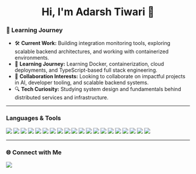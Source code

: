 <h1 align="center">Hi, I'm Adarsh Tiwari 👋</h1>

### 🧠 Learning Journey

- 🛠️ **Current Work:** Building integration monitoring tools, exploring scalable backend architectures, and working with containerized environments.
- 🌱 **Learning Journey:** Learning Docker, containerization, cloud deployments, and TypeScript-based full stack engineering.
- 🤝 **Collaboration Interests:** Looking to collaborate on impactful projects in AI, developer tooling, and scalable backend systems.
- 🔍 **Tech Curiosity:** Studying system design and fundamentals behind distributed services and infrastructure.

---

### Languages & Tools

<p>
  <img src="https://img.shields.io/badge/Java-%23ED8B00?style=for-the-badge&logo=openjdk&logoColor=white"/>
  <img src="https://img.shields.io/badge/C-%2300599C?style=for-the-badge&logo=c&logoColor=white"/>
  <img src="https://img.shields.io/badge/C++-%2300599C?style=for-the-badge&logo=c%2B%2B&logoColor=white"/>
  <img src="https://img.shields.io/badge/HTML5-%23E34F26?style=for-the-badge&logo=html5&logoColor=white"/>
  <img src="https://img.shields.io/badge/CSS3-%231572B6?style=for-the-badge&logo=css3&logoColor=white"/>
  <img src="https://img.shields.io/badge/JavaScript-%23F7DF1E?style=for-the-badge&logo=javascript&logoColor=black"/>
  <img src="https://img.shields.io/badge/TypeScript-%23007ACC?style=for-the-badge&logo=typescript&logoColor=white"/>
  <img src="https://img.shields.io/badge/React-%2320232A?style=for-the-badge&logo=react&logoColor=61DAFB"/>
  <img src="https://img.shields.io/badge/Next.js-%23000000?style=for-the-badge&logo=nextdotjs&logoColor=white"/>
  <img src="https://img.shields.io/badge/Node.js-%23339933?style=for-the-badge&logo=nodedotjs&logoColor=white"/>
  <img src="https://img.shields.io/badge/Express.js-%23404d59?style=for-the-badge&logo=express&logoColor=white"/>
  <img src="https://img.shields.io/badge/TailwindCSS-%2306B6D4?style=for-the-badge&logo=tailwindcss&logoColor=white"/>
  <img src="https://img.shields.io/badge/Redux-%23764ABC?style=for-the-badge&logo=redux&logoColor=white"/>
  <img src="https://img.shields.io/badge/MongoDB-%2347A248?style=for-the-badge&logo=mongodb&logoColor=white"/>
  <img src="https://img.shields.io/badge/PostgreSQL-%23336791?style=for-the-badge&logo=postgresql&logoColor=white"/>
  <img src="https://img.shields.io/badge/Git-%23F05032?style=for-the-badge&logo=git&logoColor=white"/>
  <img src="https://img.shields.io/badge/GitHub-%23181717?style=for-the-badge&logo=github&logoColor=white"/>
  <img src="https://img.shields.io/badge/Postman-%23FF6C37?style=for-the-badge&logo=postman&logoColor=white"/>
  <img src="https://img.shields.io/badge/Docker-%232496ED?style=for-the-badge&logo=docker&logoColor=white"/>
  <img src="https://img.shields.io/badge/AWS-%23FF9900?style=for-the-badge&logo=amazonaws&logoColor=white"/>
</p>

---

### 🌐 Connect with Me
<p>
  <a href="https://www.linkedin.com/in/adarshtiwari908" target="_blank">
    <img src="https://img.shields.io/badge/LinkedIn-%230A66C2?style=for-the-badge&logo=linkedin&logoColor=white"/>
  </a>
</p>
